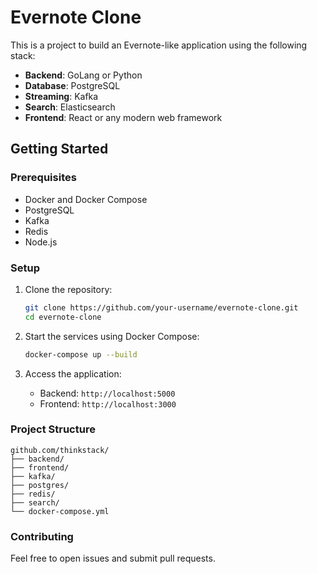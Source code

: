 # Evernote Clone

This is a project to build an Evernote-like application using the following stack:
- **Backend**: GoLang or Python
- **Database**: PostgreSQL
- **Streaming**: Kafka
- **Search**: Elasticsearch
- **Frontend**: React or any modern web framework

## Getting Started

### Prerequisites
- Docker and Docker Compose
- PostgreSQL
- Kafka
- Redis
- Node.js

### Setup
1. Clone the repository:
   ```bash
   git clone https://github.com/your-username/evernote-clone.git
   cd evernote-clone
   ```

2. Start the services using Docker Compose:
   ```bash
   docker-compose up --build
   ```

3. Access the application:
   - Backend: `http://localhost:5000`
   - Frontend: `http://localhost:3000`

### Project Structure
```plaintext
github.com/thinkstack/
├── backend/
├── frontend/
├── kafka/
├── postgres/
├── redis/
├── search/
└── docker-compose.yml
```

### Contributing
Feel free to open issues and submit pull requests.